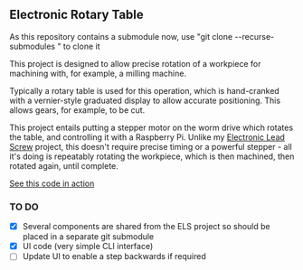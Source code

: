 ## Electronic Rotary Table

As this repository contains a submodule now, use "git clone --recurse-submodules " to clone it

This project is designed to allow precise rotation of a
workpiece for machining with, for example, a milling
machine.

Typically a rotary table is used for this operation,
which is hand-cranked with a vernier-style graduated
display to allow accurate positioning. This allows
gears, for example, to be cut.

This project entails putting a stepper motor on the
worm drive which rotates the table, and controlling it
with a Raspberry Pi. Unlike my [Electronic Lead Screw](https://github.com/md81544/electronicLeadScrew/)
project, this doesn't require precise timing or a
powerful stepper - all it's doing is repeatably rotating
the workpiece, which is then machined, then rotated
again, until complete.

[See this code in action](https://youtu.be/4pt8MZhDIB4)

### TO DO
- [X] Several components are shared from the ELS project so should be placed in a separate git submodule
- [X] UI code (very simple CLI interface)
- [ ] Update UI to enable a step backwards if required
